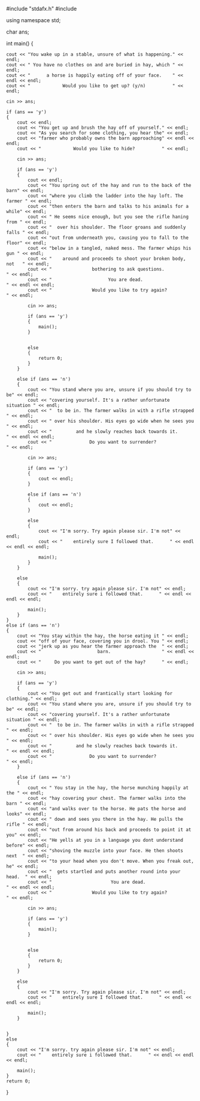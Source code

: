 #include "stdafx.h"
#include <iostream>

using namespace std;

char ans;

int main()
{


	cout << "You wake up in a stable, unsure of what is happening." << endl;
	cout << " You have no clothes on and are buried in hay, which " << endl;
	cout << "      a horse is happily eating off of your face.    " << endl << endl;
	cout << "            Would you like to get up? (y/n)          " << endl;

	cin >> ans;

	if (ans == 'y')
	{
		cout << endl;
		cout << "You get up and brush the hay off of yourself." << endl;
		cout << "As you search for some clothing, you hear the" << endl;
		cout << "farmer who probably owns the barn approaching" << endl << endl;
		cout << "            Would you like to hide?          " << endl;

		cin >> ans;

		if (ans == 'y')
		{
			cout << endl;
			cout << "You spring out of the hay and run to the back of the barn" << endl;
			cout << "where you climb the ladder into the hay loft. The farmer " << endl;
			cout << "then enters the barn and talks to his animals for a while" << endl;
			cout << " He seems nice enough, but you see the rifle haning from " << endl;
			cout << "  over his shoulder. The floor groans and suddenly falls " << endl;
			cout << "out from underneath you, causing you to fall to the floor" << endl;
			cout << "below in a tangled, naked mess. The farmer whips his gun " << endl;
			cout << "    around and proceeds to shoot your broken body, not   " << endl;
			cout << "               bothering to ask questions.               " << endl;
			cout << "                     You are dead.                       " << endl << endl;
			cout << "               Would you like to try again?              " << endl;

			cin >> ans;

			if (ans == 'y')
			{
				main();
			}


			else
			{
				return 0;
			}
		}

		else if (ans == 'n')
		{
			cout << "You stand where you are, unsure if you should try to be" << endl;
			cout << "covering yourself. It's a rather unfortunate situation " << endl;
			cout << "  to be in. The farmer walks in with a rifle strapped  " << endl;
			cout << " over his shoulder. His eyes go wide when he sees you  " << endl;
			cout << "         and he slowly reaches back towards it.        " << endl << endl;
			cout << "              Do you want to surrender?                " << endl;

			cin >> ans;

			if (ans == 'y')
			{
				cout << endl;
			}

			else if (ans == 'n') 
			{
				cout << endl;
			}

			else
			{
				cout << "I'm sorry. Try again please sir. I'm not" << endl;
				cout << "    entirely sure I followed that.      " << endl << endl << endl;

				main();
			}
		}

		else
		{
			cout << "I'm sorry. try again please sir. I'm not" << endl;
			cout << "    entirely sure i followed that.      " << endl << endl << endl;

			main();
		}
	}
	else if (ans == 'n')
	{
		cout << "You stay within the hay, the horse eating it " << endl;
		cout << "off of your face, covering you in drool. You " << endl;
		cout << "jerk up as you hear the farmer approach the  " << endl;
		cout << "                     barn.                   " << endl << endl;
		cout << "     Do you want to get out of the hay?      " << endl;

		cin >> ans;

		if (ans == 'y')
		{
			cout << "You get out and frantically start looking for clothing." << endl;
			cout << "You stand where you are, unsure if you should try to be" << endl;
			cout << "covering yourself. It's a rather unfortunate situation " << endl;
			cout << "  to be in. The farmer walks in with a rifle strapped  " << endl;
			cout << " over his shoulder. His eyes go wide when he sees you  " << endl;
			cout << "         and he slowly reaches back towards it.        " << endl << endl;
			cout << "              Do you want to surrender?                " << endl;
		}

		else if (ans == 'n')
		{
			cout << " You stay in the hay, the horse munching happily at the " << endl;
			cout << "hay covering your chest. The farmer walks into the barn " << endl;
			cout << "and walks over to the horse. He pats the horse and looks" << endl;
			cout << " down and sees you there in the hay. He pulls the rifle " << endl;
			cout << "out from around his back and proceeds to point it at you" << endl;
			cout << "He yells at you in a language you dont understand before" << endl;
			cout << "shoving the muzzle into your face. He then shoots next  " << endl;
			cout << "to your head when you don't move. When you freak out, he" << endl;
			cout << "  gets startled and puts another round into your head.  " << endl;
			cout << "                      You are dead.                     " << endl << endl;
			cout << "               Would you like to try again?             " << endl;

			cin >> ans;

			if (ans == 'y')
			{
				main();
			}


			else
			{
				return 0;
			}
		}

		else
		{
			cout << "I'm sorry. Try again please sir. I'm not" << endl;
			cout << "    entirely sure I followed that.      " << endl << endl << endl;

			main();
		}


	}
	else
	{
		cout << "I'm sorry. try again please sir. I'm not" << endl;
		cout << "    entirely sure i followed that.      " << endl << endl << endl;

		main();
	}
    return 0;
}
